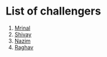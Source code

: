 # List of challengers
1. [Mrinal](https://github.com/mrinal1224)
2. [Shivay](https://github.com/shivaylamba)
3. [Nazim](https://github.com/NazimFilzer)
4. [Raghav](https://github.com/raghavdhingra)
